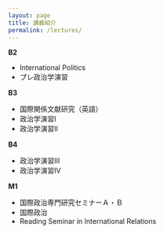 ```yaml
---
layout: page
title: 講義紹介
permalink: /lectures/
---
```

**B2**
 - International Politics
 - プレ政治学演習

**B3**
 - 国際関係文献研究（英語）
 - 政治学演習Ⅰ
 - 政治学演習Ⅱ

**B4**
 - 政治学演習Ⅲ
 - 政治学演習Ⅳ

**M1**
 - 国際政治専門研究セミナーＡ・Ｂ
 - 国際政治
 - Reading Seminar in International Relations


